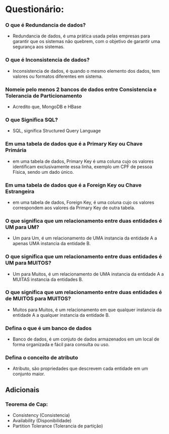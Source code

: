 # Questionário:

### O que é Redundancia de dados?
- Redundancia de dados, é uma prática usada pelas empresas para garantir que os sistemas não quebrem, com o objetivo de garantir uma segurança aos sistemas.

### O que é Inconsistencia de dados?
- Inconsistencia de dados, é quando o mesmo elemento dos dados, tem valores ou formatos diferentes em sistema.

### Nomeie pelo menos 2 bancos de dados entre Consistencia e Tolerancia de Particionamento
- Acredito que, MongoDB e HBase

### O que Significa SQL?
- SQL, significa Structured Query Language

### Em uma tabela de dados que é a Primary Key ou Chave Primária
- em uma tabela de dados, Primary Key é uma coluna cujo os valores identificam exclusivamente essa linha, exemplo um CPF de pessoa Física, sendo um dado único.

### Em uma tabela de dados que é a Foreign Key ou Chave Estrangeira
- em uma tabela de dados, Foreign Key, é uma coluna cujo os valores correspondem aos valores da Primary Key de outra tabela.

### O que significa que um relacionamento entre duas entidades é UM para UM?
- Um para Um, é um relacionamento de UMA instancia da entidade A a apenas UMA instancia da entidade B.

### O que significa que um relacionamento entre duas entidades é UM para MUITOS?
- Um para Muitos, é um relacionamento de UMA instancia da entidade A a MUITAS instancia da entidades B.

### O que significa que um relacionamento entre duas entidades é de MUITOS para MUITOS?
- Muitos para Muitos, é um relacionamento em que qualquer instancia da entidade A a qualquer instancia da entidade B.

### Defina o que é um banco de dados
- Banco de dados, é um conjuto de dados armazenados em um local de forma organizada e fácil para consulta ou uso.

### Defina o conceito de atributo
- Atributo, são propriedades que descrevem cada entidade em um conjunto maior.


##  Adicionais
### Teorema de Cap:
- Consistency (Consistencia)
- Availability (Disponibilidade)
- Partition Tolerance (Tolerancia de partição)